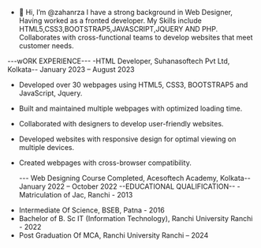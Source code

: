 - 👋 Hi, I’m @zahanrza
I have a strong background in Web Designer, Having worked as a fronted developer.
My Skills include HTML5,CSS3,BOOTSTRAP5,JAVASCRIPT,JQUERY AND PHP.
Collaborates with cross-functional teams to develop 
websites that meet customer needs.

---wORK EXPERIENCE---
-HTML Developer, Suhanasoftech Pvt Ltd, Kolkata--
January 2023 – August 2023 
* Developed over 30 webpages using HTML5, CSS3, BOOTSTRAP5 and JavaScript, Jquery.
* Built and maintained multiple webpages with optimized loading time.
* Collaborated with designers to develop user-friendly websites.
* Developed websites with responsive design for optimal viewing on multiple devices.
* Created webpages with cross-browser compatibility.

  --- Web Designing Course Completed, Acesoftech Academy, Kolkata--
      January 2022 – October 2022
--EDUCATIONAL QUALIFICATION--
-Matriculation of Jac, Ranchi - 2013 
- Intermediate Of Science, BSEB, Patna - 2016 
- Bachelor of B. Sc IT (Information Technology), Ranchi University Ranchi - 2022 
- Post Graduation Of MCA, Ranchi University Ranchi – 2024

